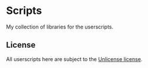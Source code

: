 # Scripts
My collection of libraries for the userscripts. 

## License
All userscripts here are subject to the [Unlicense license](./LICENSE).